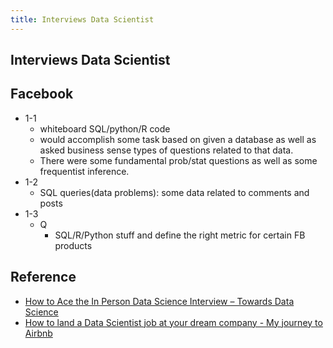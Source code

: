 ```yaml
---
title: Interviews Data Scientist
---
```


## Interviews Data Scientist


## Facebook

* 1-1
    * whiteboard SQL/python/R code
    * would accomplish some task based on given a database as well as asked business sense types of questions related to that data.
    * There were some fundamental prob/stat questions as well as some frequentist inference.
* 1-2
    * SQL queries(data problems): some data related to comments and posts
* 1-3
    * Q
        * SQL/R/Python stuff and define the right metric for certain FB products  



## Reference
* [How to Ace the In Person Data Science Interview – Towards Data Science](https://towardsdatascience.com/how-to-ace-the-in-person-data-science-interview-584ca11df08a)
* [How to land a Data Scientist job at your dream company - My journey to Airbnb](https://towardsdatascience.com/how-to-land-a-data-scientist-job-at-your-dream-company-my-journey-to-airbnb-f6a1e99892e8)
